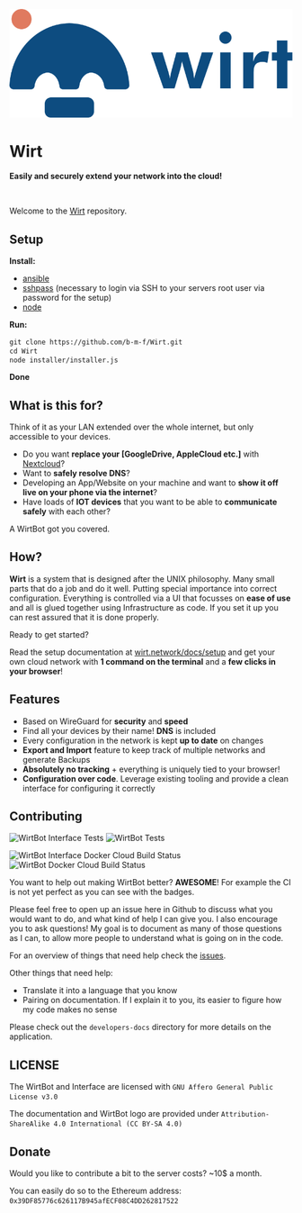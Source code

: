 ![WirtBot logo](Interface/public/logo.svg)

# Wirt
**Easily and securely extend your network into the cloud!**

<br/>


Welcome to the [Wirt](https://wirt.network) repository.

## Setup

**Install:**
- [ansible](https://docs.ansible.com/ansible/latest/installation_guide/intro_installation.html)
- [sshpass](https://gist.github.com/arunoda/7790979) (necessary to login via SSH to your servers root user via password for the setup)
- [node](https://nodejs.org/en/download/)

**Run:**
```
git clone https://github.com/b-m-f/Wirt.git
cd Wirt
node installer/installer.js
```

**Done**

## What is this for?

Think of it as your LAN extended over the whole internet, but only accessible to your devices.

- Do you want **replace your [GoogleDrive, AppleCloud etc.]** with [Nextcloud](https://nextcloud.com/)?
- Want to **safely resolve DNS**?
- Developing an App/Website on your machine and want to **show it off live on your phone via the internet**?
- Have loads of **IOT devices** that you want to be able to **communicate safely** with each other?

A WirtBot got you covered. 


## How?

**Wirt** is a system that is designed after the UNIX philosophy. 
Many small parts that do a job and do it well. Putting special importance into correct configuration.
Everything is controlled via a UI that focusses on **ease of use** and all is glued together using Infrastructure as code.
If you set it up you can rest assured that it is done properly.

Ready to get started?

Read the setup documentation at [wirt.network/docs/setup](https://wirt.network/docs/setup) and get your own cloud network with **1 command on the terminal** and a **few clicks in your browser**!

## Features
- Based on WireGuard for **security** and **speed**
- Find all your devices by their name! **DNS** is included
- Every configuration in the network is kept **up to date** on changes
- **Export and Import** feature to keep track of multiple networks and generate Backups
- **Absolutely no tracking** + everything is uniquely tied to your browser!
- **Configuration over code**. Leverage existing tooling and provide a clean interface for configuring it correctly

## Contributing
![WirtBot Interface Tests](https://github.com/b-m-f/Wirt/workflows/run%20WirtBot-Interface%20tests/badge.svg)
![WirtBot Tests](https://github.com/b-m-f/Wirt/workflows/run%20WirtBot%20tests/badge.svg)

![WirtBot Interface Docker Cloud Build Status](https://img.shields.io/docker/cloud/build/bmff/wirtbot-interface?label=WirtBot-Interface%20build)
![WirtBot Docker Cloud Build Status](https://img.shields.io/docker/cloud/build/bmff/wirtbot?label=WirtBot%20build)

You want to help out making WirtBot better? **AWESOME**! For example the CI is not yet perfect as you can see with the badges.

Please feel free to open up an issue here in Github to discuss what you would want to do, and what kind of help I can give you.
I also encourage you to ask questions! My goal is to document as many of those questions as I can, to allow more people to understand what is going on in the code.

For an overview of things that need help check the [issues](https://github.com/b-m-f/wirt/issues).

Other things that need help:

- Translate it into a language that you know
- Pairing on documentation. If I explain it to you, its easier to figure how my code makes no sense

Please check out the `developers-docs` directory for more details on the application.


## LICENSE

The WirtBot and Interface are licensed with `GNU Affero General Public License v3.0`

The documentation and WirtBot logo are provided under `Attribution-ShareAlike 4.0 International (CC BY-SA 4.0)`

## Donate

Would you like to contribute a bit to the server costs? ~10$ a month.

You can easily do so to the Ethereum address: `0x39DF85776c626117B945afECF08C4DD262817522`
